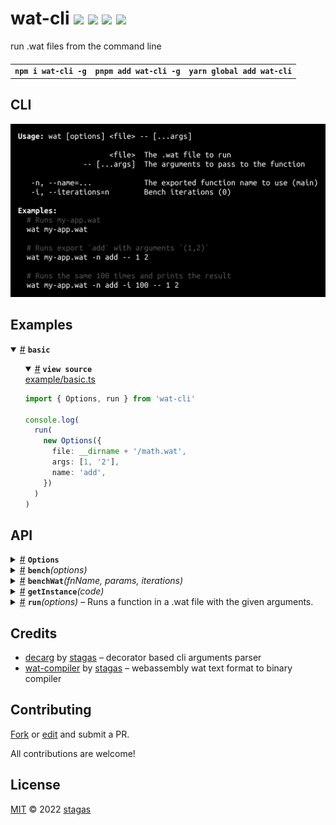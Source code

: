 <h1>
wat-cli <a href="https://npmjs.org/package/wat-cli"><img src="https://img.shields.io/badge/npm-v1.1.0-F00.svg?colorA=000"/></a> <a href="src"><img src="https://img.shields.io/badge/loc-89-FFF.svg?colorA=000"/></a> <a href="https://cdn.jsdelivr.net/npm/wat-cli@1.1.0/dist/wat-cli.min.js"><img src="https://img.shields.io/badge/brotli-8.4K-333.svg?colorA=000"/></a> <a href="LICENSE"><img src="https://img.shields.io/badge/license-MIT-F0B.svg?colorA=000"/></a>
</h1>

<p></p>

run .wat files from the command line

<h4>
<table><tr><td title="Triple click to select and copy paste">
<code>npm i wat-cli -g</code>
</td><td title="Triple click to select and copy paste">
<code>pnpm add wat-cli -g</code>
</td><td title="Triple click to select and copy paste">
<code>yarn global add wat-cli</code>
</td></tr></table>
</h4>

## CLI

<p></p>
<p>
<img width="579.4285714285714" src="cli.png" />
</p>

## Examples

<details id="example$basic" title="basic" open><summary><span><a href="#example$basic">#</a></span>  <code><strong>basic</strong></code></summary>  <ul>    <details id="source$basic" title="basic source code" open><summary><span><a href="#source$basic">#</a></span>  <code><strong>view source</strong></code></summary>  <a href="example/basic.ts">example/basic.ts</a>  <p>

```ts
import { Options, run } from 'wat-cli'

console.log(
  run(
    new Options({
      file: __dirname + '/math.wat',
      args: [1, '2'],
      name: 'add',
    })
  )
)
```

</p>
</details></ul></details>

## API

<p>  <details id="Options$1" title="Class" ><summary><span><a href="#Options$1">#</a></span>  <code><strong>Options</strong></code>    </summary>  <a href="src/index.ts#L6">src/index.ts#L6</a>  <ul>        <p>  <details id="constructor$7" title="Constructor" ><summary><span><a href="#constructor$7">#</a></span>  <code><strong>constructor</strong></code><em>(opts)</em>    </summary>  <a href="src/index.ts#L18">src/index.ts#L18</a>  <ul>    <p>  <details id="new Options$8" title="ConstructorSignature" ><summary><span><a href="#new Options$8">#</a></span>  <code><strong>new Options</strong></code><em>()</em>    </summary>    <ul><p><a href="#Options$1">Options</a></p>      <p>  <details id="opts$9" title="Parameter" ><summary><span><a href="#opts$9">#</a></span>  <code><strong>opts</strong></code>  <span><span>&nbsp;=&nbsp;</span>  <code>{}</code></span>  </summary>    <ul><p><span>Partial</span>&lt;<a href="#Options$1">Options</a>&gt;</p>        </ul></details></p>  </ul></details></p>    </ul></details><details id="args$11" title="Property" ><summary><span><a href="#args$11">#</a></span>  <code><strong>args</strong></code>  <span><span>&nbsp;=&nbsp;</span>  <code>[]</code></span>  </summary>  <a href="src/index.ts#L8">src/index.ts#L8</a>  <ul><p>string | number  []</p>        </ul></details><details id="file$10" title="Property" ><summary><span><a href="#file$10">#</a></span>  <code><strong>file</strong></code>    </summary>  <a href="src/index.ts#L7">src/index.ts#L7</a>  <ul><p>string</p>        </ul></details><details id="iterations$13" title="Property" ><summary><span><a href="#iterations$13">#</a></span>  <code><strong>iterations</strong></code>  <span><span>&nbsp;=&nbsp;</span>  <code>0</code></span>  </summary>  <a href="src/index.ts#L10">src/index.ts#L10</a>  <ul><p>number</p>        </ul></details><details id="name$12" title="Property" ><summary><span><a href="#name$12">#</a></span>  <code><strong>name</strong></code>  <span><span>&nbsp;=&nbsp;</span>  <code>'main'</code></span>  </summary>  <a href="src/index.ts#L9">src/index.ts#L9</a>  <ul><p>string</p>        </ul></details><details id="examples$2" title="Property" ><summary><span><a href="#examples$2">#</a></span>  <code><strong>examples</strong></code>  <span><span>&nbsp;=&nbsp;</span>  <code>...</code></span>  </summary>  <a href="src/index.ts#L12">src/index.ts#L12</a>  <ul><p>{<p>  <details id="my-app.wat$4" title="Property" ><summary><span><a href="#my-app.wat$4">#</a></span>  <code><strong>my-app.wat</strong></code>  <span><span>&nbsp;=&nbsp;</span>  <code>'Runs my-app.wat'</code></span>  </summary>    <ul><p>string</p>        </ul></details><details id="my-app.wat -n add -- 1 2$5" title="Property" ><summary><span><a href="#my-app.wat -n add -- 1 2$5">#</a></span>  <code><strong>my-app.wat -n add -- 1 2</strong></code>  <span><span>&nbsp;=&nbsp;</span>  <code>'Runs export `add` with arguments `(1,2)`'</code></span>  </summary>    <ul><p>string</p>        </ul></details><details id="my-app.wat -n add -i 100 -- 1 2$6" title="Property" ><summary><span><a href="#my-app.wat -n add -i 100 -- 1 2$6">#</a></span>  <code><strong>my-app.wat -n add -i 100 -- 1 2</strong></code>  <span><span>&nbsp;=&nbsp;</span>  <code>'Runs the same 100 times and prints the result'</code></span>  </summary>    <ul><p>string</p>        </ul></details></p>}</p>        </ul></details><details id="code$14" title="Accessor" ><summary><span><a href="#code$14">#</a></span>  <code><strong>code</strong></code>    </summary>  <a href="src/index.ts#L22">src/index.ts#L22</a>  <ul>        </ul></details><details id="parsedArgs$16" title="Accessor" ><summary><span><a href="#parsedArgs$16">#</a></span>  <code><strong>parsedArgs</strong></code>    </summary>  <a href="src/index.ts#L26">src/index.ts#L26</a>  <ul>        </ul></details></p></ul></details><details id="bench$21" title="Function" ><summary><span><a href="#bench$21">#</a></span>  <code><strong>bench</strong></code><em>(options)</em>    </summary>  <a href="src/index.ts#L43">src/index.ts#L43</a>  <ul>    <p>    <details id="options$23" title="Parameter" ><summary><span><a href="#options$23">#</a></span>  <code><strong>options</strong></code>    </summary>    <ul><p><a href="#Options$1">Options</a></p>        </ul></details>  <p><strong>bench</strong><em>(options)</em>  &nbsp;=&gt;  <ul>void</ul></p></p>    </ul></details><details id="benchWat$27" title="Function" ><summary><span><a href="#benchWat$27">#</a></span>  <code><strong>benchWat</strong></code><em>(fnName, params, iterations)</em>    </summary>  <a href="src/index.ts#L70">src/index.ts#L70</a>  <ul>    <p>    <details id="fnName$29" title="Parameter" ><summary><span><a href="#fnName$29">#</a></span>  <code><strong>fnName</strong></code>    </summary>    <ul><p>string</p>        </ul></details><details id="params$30" title="Parameter" ><summary><span><a href="#params$30">#</a></span>  <code><strong>params</strong></code>    </summary>    <ul><p>string</p>        </ul></details><details id="iterations$31" title="Parameter" ><summary><span><a href="#iterations$31">#</a></span>  <code><strong>iterations</strong></code>    </summary>    <ul><p>number</p>        </ul></details>  <p><strong>benchWat</strong><em>(fnName, params, iterations)</em>  &nbsp;=&gt;  <ul>string</ul></p></p>    </ul></details><details id="getInstance$24" title="Function" ><summary><span><a href="#getInstance$24">#</a></span>  <code><strong>getInstance</strong></code><em>(code)</em>    </summary>  <a href="src/index.ts#L64">src/index.ts#L64</a>  <ul>    <p>    <details id="code$26" title="Parameter" ><summary><span><a href="#code$26">#</a></span>  <code><strong>code</strong></code>    </summary>    <ul><p>string</p>        </ul></details>  <p><strong>getInstance</strong><em>(code)</em>  &nbsp;=&gt;  <ul><span>Instance</span></ul></p></p>    </ul></details><details id="run$18" title="Function" ><summary><span><a href="#run$18">#</a></span>  <code><strong>run</strong></code><em>(options)</em>     &ndash; Runs a function in a .wat file with the given arguments.</summary>  <a href="src/index.ts#L34">src/index.ts#L34</a>  <ul>    <p>    <details id="options$20" title="Parameter" ><summary><span><a href="#options$20">#</a></span>  <code><strong>options</strong></code>    </summary>    <ul><p><a href="#Options$1">Options</a></p>        </ul></details>  <p><strong>run</strong><em>(options)</em>  &nbsp;=&gt;  <ul>unknown</ul></p></p>    </ul></details></p>

## Credits

- [decarg](https://npmjs.org/package/decarg) by [stagas](https://github.com/stagas) &ndash; decorator based cli arguments parser
- [wat-compiler](https://npmjs.org/package/wat-compiler) by [stagas](https://github.com/stagas) &ndash; webassembly wat text format to binary compiler

## Contributing

[Fork](https://github.com/stagas/wat-cli/fork) or [edit](https://github.dev/stagas/wat-cli) and submit a PR.

All contributions are welcome!

## License

<a href="LICENSE">MIT</a> &copy; 2022 [stagas](https://github.com/stagas)
